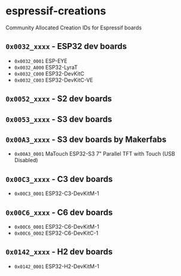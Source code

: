 # espressif-creations
Community Allocated Creation IDs for Espressif boards

## `0x0032_xxxx` - ESP32 dev boards
*  `0x0032_0001` ESP-EYE
*  `0x0032_A000` ESP32-LyraT
*  `0x0032_C000` ESP32-DevKitC
*  `0x0032_C003` ESP32-DevKitC-VE

## `0x0052_xxxx` - S2 dev boards

## `0x0053_xxxx` - S3 dev boards

## `0x00A3_xxxx` - S3 dev boards by Makerfabs
*  `0x00A3_0001` MaTouch ESP32-S3 7" Parallel TFT with Touch (USB Disabled)

## `0x00C3_xxxx` - C3 dev boards
*  `0x00C3_0001` ESP32-C3-DevKitM-1

## `0x00C6_xxxx` - C6 dev boards
*  `0x00C6_0001` ESP32-C6-DevKitM-1
*  `0x00C6_0002` ESP32-C6-DevKitC-1

## `0x0142_xxxx` - H2 dev boards
*  `0x0142_0001` ESP32-H2-DevKitM-1
